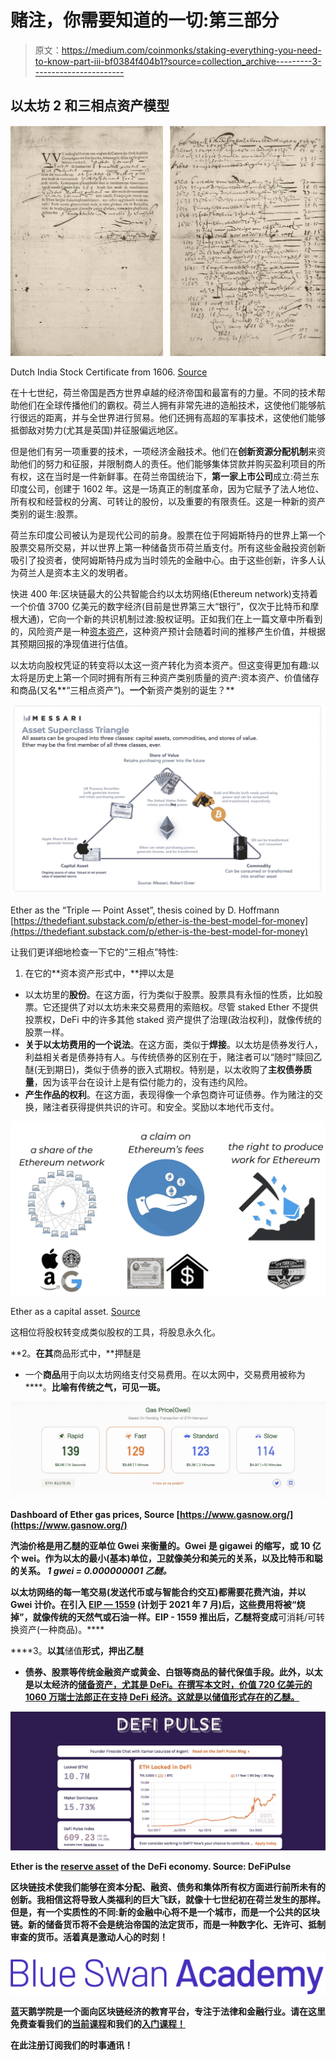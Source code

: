 # 赌注，你需要知道的一切:第三部分

> 原文：<https://medium.com/coinmonks/staking-everything-you-need-to-know-part-iii-bf0384f404b1?source=collection_archive---------3----------------------->

## 以太坊 2 和三相点资产模型

![](img/2ac1de5e6a2d318edbe723751044c066.png)

Dutch India Stock Certificate from 1606\. [Source](https://commons.wikimedia.org/wiki/File:VOC_aandeel_9_september_1606.jpg#/media/File:VOC_aandeel_9_september_1606.jpg)

在十七世纪，荷兰帝国是西方世界卓越的经济帝国和最富有的力量。不同的技术帮助他们在全球传播他们的霸权。荷兰人拥有非常先进的造船技术，这使他们能够航行很远的距离，并与全世界进行贸易。他们还拥有高超的军事技术，这使他们能够抵御敌对势力(尤其是英国)并征服偏远地区。

但是他们有另一项重要的技术，一项经济金融技术。他们在**创新资源分配机制**来资助他们的努力和征服，并限制商人的责任。他们能够集体贷款并购买盈利项目的所有权，这在当时是一件新鲜事。在荷兰帝国统治下，**第一家上市公司**成立:荷兰东印度公司，创建于 1602 年。这是一场真正的制度革命，因为它赋予了法人地位、所有权和经营权的分离、可转让的股份，以及重要的有限责任。这是一种新的资产类别的诞生:股票。

荷兰东印度公司被认为是现代公司的前身。股票在位于阿姆斯特丹的世界上第一个股票交易所交易，并以世界上第一种储备货币荷兰盾支付。所有这些金融投资创新吸引了投资者，使阿姆斯特丹成为当时领先的金融中心。由于这些创新，许多人认为荷兰人是资本主义的发明者。

快进 400 年:区块链最大的公共智能合约以太坊网络(Ethereum network)支持着一个价值 3700 亿美元的数字经济(目前是世界第三大“银行”，仅次于比特币和摩根大通)，它向一个新的共识机制过渡:股权证明。正如我们在上一篇文章中所看到的，风险资产是一种[资本资产](https://www.investopedia.com/terms/c/capitalasset.asp)，这种资产预计会随着时间的推移产生价值，并根据其预期回报的净现值进行估值。

以太坊向股权凭证的转变将以太这一资产转化为资本资产。但这变得更加有趣:以太将是历史上第一个同时拥有所有三种资产类别质量的资产:资本资产、价值储存和商品(又名**“三相点资产”)。**一个**新资产类别的诞生？**

![](img/bf0579cbb0a9d3dfa061b211538cb9f6.png)

Ether as the “Triple — Point Asset”, thesis coined by D. Hoffmann [https://thedefiant.substack.com/p/ether-is-the-best-model-for-money](https://thedefiant.substack.com/p/ether-is-the-best-model-for-money)

让我们更详细地检查一下它的“三相点”特性:

1.  在它的**资本资产形式中，**押以太是

*   以太坊里的**股份**。在这方面，行为类似于股票。股票具有永恒的性质，比如股票。它还提供了对以太坊未来交易费用的索赔权。尽管 staked Ether 不提供投票权，DeFi 中的许多其他 staked 资产提供了治理(政治权利)，就像传统的股票一样。
*   **关于以太坊费用的一个说法**。在这方面，类似于**焊接**。以太坊是债券发行人，利益相关者是债券持有人。与传统债券的区别在于，赌注者可以“随时”赎回乙醚(无到期日)，类似于债券的嵌入式期权。特别是，以太收购了**主权债券质量**，因为该平台在设计上是有偿付能力的，没有违约风险。
*   **产生作品的权利**。在这方面，表现得像一个承包商许可证债券。作为赌注的交换，赌注者获得提供共识的许可。和安全。奖励以本地代币支付。

![](img/6bd21447bfc3ffddc8848b4e34439250.png)

Ether as a capital asset. [Source](https://thedefiant.substack.com/p/ether-is-the-best-model-for-money)

这相位将股权转变成类似股权的工具，将股息永久化。

**2。**在其**商品形式中，**押醚是

*   一个**商品**用于向以太坊网络支付交易费用。在以太网中，交易费用被称为[](https://www.investopedia.com/terms/g/gas-ethereum.asp)****。**比喻有传统之气，可见一斑。**

**![](img/16cbb78e44f840e5cb5b047e80a37315.png)**

**Dashboard of Ether gas prices, Source [https://www.gasnow.org/](https://www.gasnow.org/)**

**汽油价格是用乙醚的亚单位 Gwei 来衡量的。Gwei 是 gigawei 的缩写，或 10 亿个 wei。作为以太的最小(基本)单位，卫就像美分和美元的关系，以及比特币和聪的关系。 *1 gwei = 0.000000001 乙醚。***

**以太坊网络的每一笔交易(发送代币或与智能合约交互)都需要花费汽油，并以 Gwei 计价。在引入 [EIP — 1559](https://notes.ethereum.org/@vbuterin/BkSQmQTS8?) (计划于 2021 年 7 月)后，这些费用将被“烧掉”，就像传统的天然气或石油一样。EIP - 1559 推出后，乙醚将变成**可消耗/可转换资产(一种商品)。****

****3。**以其**储值**形式，押出乙醚**

*   **债券、股票等传统金融资产或黄金、白银等商品的替代保值手段。此外，以太是以太经济的[储备资产，尤其是 DeFi。在撰写本文时，价值 720 亿美元的 1060 万瑞士法郎正在支持 DeFi 经济。这就是以**储值**形式存在的乙醚。](https://newsletter.banklesshq.com/p/eth-the-reserve-asset)**

**![](img/de0853c48ecb347e2c97f6ccc8bfa2cb.png)**

**Ether is the [reserve asset](https://www.investopedia.com/terms/r/reserve-assets.asp) of the DeFi economy. Source: DeFiPulse**

**区块链技术使我们能够在资本分配、融资、债务和集体所有权方面进行前所未有的创新。我相信这将导致人类福利的巨大飞跃，就像十七世纪初在荷兰发生的那样。但是，有一个实质性的不同:新的金融中心将不是一个城市，而是一个公共的区块链。新的储备货币将不会是统治帝国的法定货币，而是一种数字化、无许可、抵制审查的货币。活着真是激动人心的时刻！**

**![](img/6b85216e51eb2b5d51c9f7242fafc491.png)**

**蓝天鹅学院是一个面向区块链经济的教育平台，专注于法律和金融行业。请在这里免费查看我们的[当前课程](https://academy.blue-swan.io/)和我们的[入门课程！](https://academy.blue-swan.io/offers/EdvPmH95/checkout?utm_source=Medium&utm_medium=Article&utm_campaign=Free_Access)**

**在此注册订阅我们的时事通讯！**